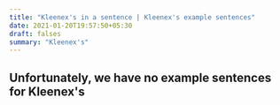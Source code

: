 ```yaml
---
title: "Kleenex's in a sentence | Kleenex's example sentences"
date: 2021-01-20T19:57:50+05:30
draft: falses
summary: "Kleenex's"
---
```

## Unfortunately, we have no example sentences for Kleenex's                 
